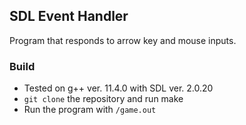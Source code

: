## SDL Event Handler
Program that responds to arrow key and mouse inputs.

### Build
  - Tested on g++ ver. 11.4.0 with SDL ver. 2.0.20
  - `git clone` the repository and run make
  - Run the program with `/game.out`
